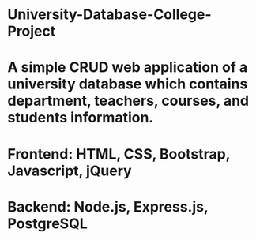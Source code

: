 # University-Database-College-Project

# A simple CRUD web application of a university database which contains department, teachers, courses, and students information.

# Frontend: HTML, CSS, Bootstrap, Javascript, jQuery
# Backend: Node.js, Express.js, PostgreSQL
